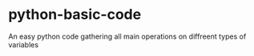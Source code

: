 # python-basic-code
An easy python code gathering all main operations on diffreent types of variables
